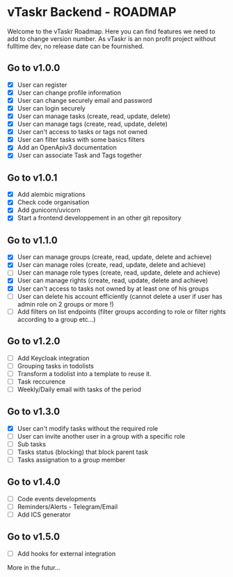 # vTaskr Backend - ROADMAP

Welcome to the vTaskr Roadmap.
Here you can find features we need to add to change version number.
As vTaskr is an non profit project without fulltime dev, no release date can be fournished.

## Go to v1.0.0
- [x] User can register
- [x] User can change profile information
- [x] User can change securely email and password
- [x] User can login securely
- [x] User can manage tasks (create, read, update, delete)
- [x] User can manage tags (create, read, update, delete)
- [x] User can't access to tasks or tags not owned
- [x] User can filter tasks with some basics filters
- [x] Add an OpenApiv3 documentation
- [x] User can associate Task and Tags together

## Go to v1.0.1
- [x] Add alembic migrations
- [x] Check code organisation
- [x] Add gunicorn/uvicorn
- [x] Start a frontend developpement in an other git repository

## Go to v1.1.0
- [x] User can manage groups (create, read, update, delete and achieve)
- [x] User can manage roles (create, read, update, delete and achieve)
- [ ] User can manage role types (create, read, update, delete and achieve)
- [x] User can manage rights (create, read, update, delete and achieve)
- [x] User can't access to tasks not owned by at least one of his groups
- [ ] User can delete his account efficiently (cannot delete a user if user has admin role on 2 groups or more !)
- [ ] Add filters on list endpoints (filter groups according to role or filter rights according to a group etc...)

## Go to v1.2.0
- [ ] Add Keycloak integration
- [ ] Grouping tasks in todolists
- [ ] Transform a todolist into a template to reuse it.
- [ ] Task reccurence
- [ ] Weekly/Daily email with tasks of the period

## Go to v1.3.0
- [x] User can't modify tasks without the required role
- [ ] User can invite another user in a group with a specific role
- [ ] Sub tasks
- [ ] Tasks status (blocking) that block parent task
- [ ] Tasks assignation to a group member

## Go to v1.4.0
- [ ] Code events developments
- [ ] Reminders/Alerts - Telegram/Email
- [ ] Add ICS generator

## Go to v1.5.0
- [ ] Add hooks for external integration

More in the futur...
